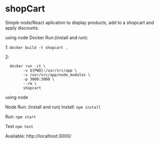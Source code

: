# shopCart


Simple node/React aplication to display products, add to a shopcart and apply discounts.

using node
Docker Run:(install and run):

  1: `docker build -t shopcart .`

  2: 
```
  docker run -it \
        -v ${PWD}:/usr/src/app \
        -v /usr/src/app/node_modules \
        -p 3000:3000 \
        --rm \
        shopcart
```


 using node

Node Run: (install and run)
Install:
  `npm install`

Run:
  `npm start`

Test
  `npm test`



Available:  http://localhost:3000/
